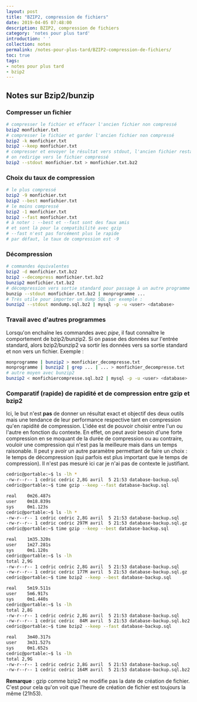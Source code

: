 ```yaml
---
layout: post
title: "BZIP2, compression de fichiers"
date: 2019-04-05 07:48:00
description: BZIP2, compression de fichiers
category: 'notes pour plus tard'
introduction: ' '
collection: notes
permalink: /notes-pour-plus-tard/BZIP2-compression-de-fichiers/
toc: true
tags:
- notes pour plus tard
- bzip2
---
```


## Notes sur Bzip2/bunzip

### Compresser un fichier
``` bash
# compresser le fichier et effacer l'ancien fichier non compressé
bzip2 monfichier.txt
# compresser le fichier et garder l'ancien fichier non compressé
bzip2 -k monfichier.txt
bzip2 --keep monfichier.txt
# compresser et envoyer le résultat vers stdout, l'ancien fichier restant présent
# on redirige vers le fichier compressé
bzip2 --stdout monfichier.txt > monfichier.txt.bz2
```

### Choix du taux de compression
``` bash
# le plus compressé
bzip2 -9 monfichier.txt
bzip2 --best monfichier.txt
# le moins compressé
bzip2 -1 monfichier.txt
bzip2 --fast monfichier.txt
# à noter : --best et --fast sont des faux amis
# et sont là pour la compatibilité avec gzip
# --fast n'est pas forcément plus le rapide
# par défaut, le taux de compression est -9
```

### Décompression
``` bash
# commandes équivalentes
bzip2 -d monfichier.txt.bz2
bzip2 --decompress monfichier.txt.bz2
bunzip2 monfichier.txt.bz2
# décompression vers sortie standard pour passage à un autre programme
bunzip --stdout monfichier.txt.bz2 | monprogramme ...
# Très utile pour importer un dump SQL par exemple :
bunzip2 --stdout mondump.sql.bz2 | mysql -p -u <user> <database> 
```

### Travail avec d'autres programmes
Lorsqu'on enchaîne les commandes avec _pipe_, il faut connaître le comportement de bzip2/bunzip2. Si on passe des données sur l'entrée standard, alors bzip2/bunzip2 va sortir les données vers sa sortie standard et non vers un fichier. Exemple :
``` bash
monprogramme | bunzip2 > monfichier_decompresse.txt
monprogramme | bunzip2 | grep ... | ... > monfichier_decompresse.txt
# autre moyen avec bunzip2
bunzip2 < monfichiercompresse.sql.bz2 | mysql -p -u <user> <database> 
```

### Comparatif (rapide) de rapidité et de compression entre gzip et bzip2
Ici, le but n'est **pas** de donner un résultat exact et objectif des deux outils mais une tendance de leur performance respective tant en compression qu'en rapidité de compression. L'idée est de pouvoir choisir entre l'un ou l'autre en fonction du contexte. En effet, on peut avoir besoin d'une forte compression en se moquant de la durée de compression ou au contraire, vouloir une compression qui n'est pas la meilleure mais dans un temps raisonable. Il peut y avoir un autre paramètre permettant de faire un choix : le temps de décompression (qui parfois est plus important que le temps de compression). Il n'est pas mesuré ici car je n'ai pas de contexte le justifiant.
``` bash
cedric@portable:~$ ls -lh *
-rw-r--r-- 1 cedric cedric 2,8G avril  5 21:53 database-backup.sql
cedric@portable:~$ time gzip --keep --fast database-backup.sql 

real    0m26.487s
user    0m18.839s
sys     0m1.123s
cedric@portable:~$ ls -lh *
-rw-r--r-- 1 cedric cedric 2,8G avril  5 21:53 database-backup.sql
-rw-r--r-- 1 cedric cedric 297M avril  5 21:53 database-backup.sql.gz
cedric@portable:~$ time gzip --keep --best database-backup.sql

real    1m35.320s
user    1m27.281s
sys     0m1.120s
cedric@portable:~$ ls -lh
total 2,9G
-rw-r--r-- 1 cedric cedric 2,8G avril  5 21:53 database-backup.sql
-rw-r--r-- 1 cedric cedric 177M avril  5 21:53 database-backup.sql.gz
cedric@portable:~$ time bzip2 --keep --best database-backup.sql 

real    5m19.511s
user    5m6.917s
sys     0m1.440s
cedric@portable:~$ ls -lh
total 2,8G
-rw-r--r-- 1 cedric cedric 2,8G avril  5 21:53 database-backup.sql
-rw-r--r-- 1 cedric cedric  84M avril  5 21:53 database-backup.sql.bz2
cedric@portable:~$ time bzip2 --keep --fast database-backup.sql 

real    3m40.317s
user    3m31.527s
sys     0m1.652s
cedric@portable:~$ ls -lh
total 2,9G
-rw-r--r-- 1 cedric cedric 2,8G avril  5 21:53 database-backup.sql
-rw-r--r-- 1 cedric cedric 164M avril  5 21:53 database-backup.sql.bz2
```
**Remarque** : gzip comme bzip2 ne modifie pas la date de création de fichier. C'est pour cela qu'on voit que l'heure de création de fichier est toujours la même (21h53).
